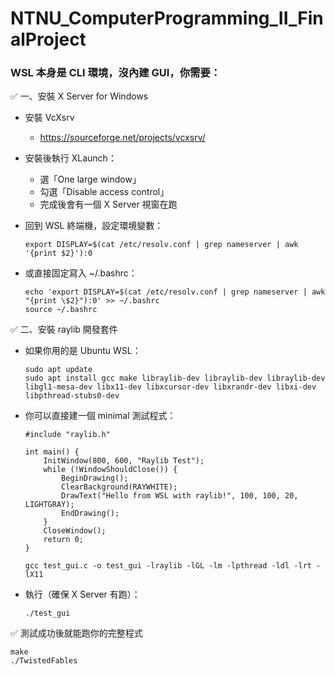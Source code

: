 # NTNU_ComputerProgramming_II_FinalProject

### WSL 本身是 CLI 環境，沒內建 GUI，你需要：

✅ 一、安裝 X Server for Windows
- 安裝 VcXsrv 
  - https://sourceforge.net/projects/vcxsrv/


- 安裝後執行 XLaunch：
  - 選「One large window」
  - 勾選「Disable access control」
  - 完成後會有一個 X Server 視窗在跑

- 回到 WSL 終端機，設定環境變數：

    ```
    export DISPLAY=$(cat /etc/resolv.conf | grep nameserver | awk '{print $2}'):0
    ```
- 或直接固定寫入 ~/.bashrc：
    ```
    echo 'export DISPLAY=$(cat /etc/resolv.conf | grep nameserver | awk "{print \$2}"):0' >> ~/.bashrc
    source ~/.bashrc
    ```
✅ 二、安裝 raylib 開發套件
- 如果你用的是 Ubuntu WSL：

    ```
    sudo apt update
    sudo apt install gcc make libraylib-dev libraylib-dev libraylib-dev libgl1-mesa-dev libx11-dev libxcursor-dev libxrandr-dev libxi-dev libpthread-stubs0-dev
    ```

- 你可以直接建一個 minimal 測試程式：
    ```
    #include "raylib.h"

    int main() {
        InitWindow(800, 600, "Raylib Test");
        while (!WindowShouldClose()) {
            BeginDrawing();
            ClearBackground(RAYWHITE);
            DrawText("Hello from WSL with raylib!", 100, 100, 20, LIGHTGRAY);
            EndDrawing();
        }
        CloseWindow();
        return 0;
    }
    ```

    ```
    gcc test_gui.c -o test_gui -lraylib -lGL -lm -lpthread -ldl -lrt -lX11
    ```

- 執行（確保 X Server 有跑）：
    ```
    ./test_gui
    ```

✅ 測試成功後就能跑你的完整程式

```
make
./TwistedFables
```